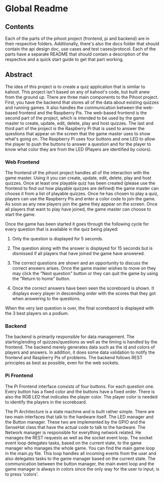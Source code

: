 # Global Readme

<!-- TODO(joelbieli): Set GitHub Repository to public. -->

## Contents

<!-- TODO(laniw): Update if needed. -->
Each of the parts of the pihoot project (frontend, pi and backend) are in their respective folders. Additionally, there's also the docs folder that should contain the api design doc, use cases and test cases/protocol. Each of the parts have a separate README that should contain a description of the respective and a quick start guide to get that part working.

## Abstract

The idea of this project is to create a quiz application that is similar to kahoot. This project isn't based on any of kahoot's code, but built anew from the ground up. There are three main components to the Pihoot project. First, you have the backend that stores all of the data about existing quizzes and running games. It also handles the communication between the web-based frontend and the Raspberry Pis. The web-based frontend is the second part of the project, which is intended to be used by the game master to create, update, edit, delete, play and host quizzes. The last and third part of the project is the Raspberry Pi that is used to answer the questions that appear on the screen that the game master uses to show what's going on. The Raspberry Pi uses four buttons and one LED to allow the player to push the buttons to answer a question and for the player to know what color they are from the LED (Players are identified by colors).

### Web Frontend

The frontend of the pihoot project handles all of the interaction with the game master. Using it you can create, update, edit, delete, play and host quizzes. Once at least one playable quiz has been created (please use the frontend to find out how playable quizzes are defined) the game master can choose it from a list of playable quizzes. Once he has chosen to play a quiz, players can use the Raspberry Pis and enter a color code to join the game. As soon as any new players join the game they appear on the screen. Once all players that want to play have joined, the game master can choose to start the game.

Once the game has been started it goes through the following cycle for every question that is available in the quiz being played:

1. Only the question is displayed for 5 seconds.

2. The question along with the answer is displayed for 15 seconds but is dismissed if all players that have joined the game have answered.

3. The correct questions are shown and an opportunity to discuss the correct answers arises. Once the game master wishes to move on they may click the "Next question" button or they can quit the game by using the "Return to home" button.

4. Once the correct answers have been seen the scoreboard is shown. It displays every player in descending order with the scores that they got when answering to the questions.

When the very last question is over, the final scorebaord is displayed with the 3 best players on a podium.

### Backend

The backend is primarily responsible for data management. The starting/ending of quizzes/questions as well as the timing is handled by the frontend. The backend merely generates data such as the id and colors of players and answers. In addition, it does some data validation to notify the frontend and Raspberry Pis of problems. The backend follows REST principles as best as possible, even for the web sockets.
<!-- TODO(joelbieli): Consider adding a more elaborate backend abstract. (Use the web frontend abstract as an example.) -->

### Pi Frontend

The Pi Frontend interface consists of four buttons. For each question one. Every button has a fixed color and the buttons have a fixed order. There is also the RGB LED that indicates the player color. The player color is needed to identify the players in the scoreboard.

The Pi Architecture is a state machine and is built rather simple. There are two main interfaces that talk to the hardware itself. The LED manager and the Button manager. These two are implemented by the GPIO and the SenseHat class that have the actual code to talk to the hardware. The Network manager is responsible for everything network related. He manages the REST requests as well as the socket event loop. The socket event loop delegates tasks, based on the current state, to the game manager who manages the whole game. You can find the main game loop in the main.py file. This loop handles all incoming events from the user and also delegates tasks to the game manager based on the current state. The communication between the button manager, the main event loop and the game manager is always in colors since the only way for the user to input, is to press 'colors'.